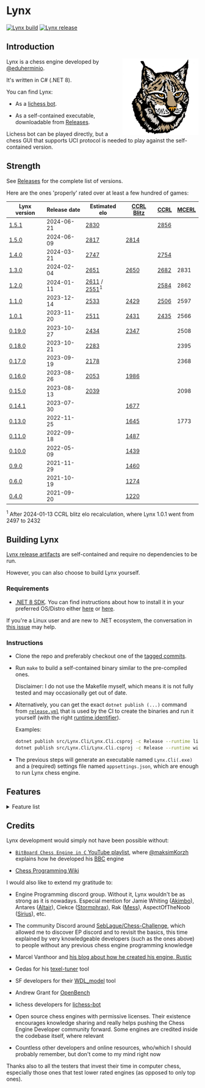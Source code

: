 # Lynx

[![Lynx build][buildlogo]][buildlink]
[![Lynx release][releaselogo]][releaselink]

## Introduction

<img align="right" width="200" height="200" src="resources/lynx.png">

Lynx is a chess engine developed by [@eduherminio](https://github.com/eduherminio).

It's written in C# (.NET 8).

You can find Lynx:

- As a [lichess bot](https://lichess.org/@/Lynx_BOT).

- As a self-contained executable, downloadable from [Releases](https://github.com/lynx-chess/Lynx/releases).

Lichess bot can be played directly, but a chess GUI that supports UCI protocol is needed to play against the self-contained version.

## Strength

See [Releases](https://github.com/lynx-chess/Lynx/releases) for the complete list of versions.

Here are the ones 'properly' rated over at least a few hundred of games:

| Lynx version | Release date | Estimated elo | [CCRL Blitz](https://www.computerchess.org.uk/ccrl/404/) | [CCRL](https://www.computerchess.org.uk/ccrl/4040/) | [MCERL](https://www.chessengeria.eu/mcerl) |
|---|---|---|---|---|---|
| [1.5.1](https://github.com/lynx-chess/Lynx/releases/tag/v1.5.1) | 2024-06-21  | [2830](https://github.com/lynx-chess/Lynx/commit/47e7b8799cfac433c1004213e51daf35ae0fcd97#commitcomment-143384223) |   | [2856](https://www.computerchess.org.uk/ccrl/4040/cgi/engine_details.cgi?print=Details&each_game=0&eng=Lynx%201.5.1%2064-bit#Lynx_1_5_1_64-bit) |  |
| [1.5.0](https://github.com/lynx-chess/Lynx/releases/tag/v1.5.0) | 2024-06-09  | [2817](https://github.com/lynx-chess/Lynx/commit/70f23d96a2789ef22440cd0955a8b9557eb2682f#commitcomment-142930835) | [2814](https://www.computerchess.org.uk/ccrl/404/cgi/engine_details.cgi?print=Details&each_game=1&eng=Lynx%201.5.0%2064-bit#Lynx_1_5_0_64-bit) |  |  |
| [1.4.0](https://github.com/lynx-chess/Lynx/releases/tag/v1.4.0) | 2024-03-21  | [2747](https://github.com/lynx-chess/Lynx/commit/70a81b9d08482c691b8c8cd6885e3e1eaf2c16b2#commitcomment-140146920) |  | [2754](https://www.computerchess.org.uk/ccrl/4040/cgi/engine_details.cgi?print=Details&each_game=0&eng=Lynx%201.4.0%2064-bit#Lynx_1_4_0_64-bit) |  |
| [1.3.0](https://github.com/lynx-chess/Lynx/releases/tag/v1.3.0) | 2024-02-04  | [2651](https://github.com/lynx-chess/Lynx/commit/1f2384804f69ad68a58a5d363225a809b7c1b0d9#commitcomment-138257203) | [2650](https://www.computerchess.org.uk/ccrl/404/cgi/engine_details.cgi?print=Details&each_game=1&eng=Lynx%201.3.0%2064-bit#Lynx_1_3_0_64-bit) | [2682](https://www.computerchess.org.uk/ccrl/4040/cgi/engine_details.cgi?print=Details&each_game=0&eng=Lynx%201.3.0%2064-bit#Lynx_1_3_0_64-bit) | 2831 |
| [1.2.0](https://github.com/lynx-chess/Lynx/releases/tag/v1.2.0) | 2024-01-11  | [2611](https://github.com/lynx-chess/Lynx/commit/38f0d147fe049c89e56e6ea66ce28f9fa29907c2) / [2551](https://github.com/lynx-chess/Lynx/commit/38f0d147fe049c89e56e6ea66ce28f9fa29907c2#commitcomment-137001006)<sup>1</sup> |  | [2584](https://www.computerchess.org.uk/ccrl/4040/cgi/engine_details.cgi?print=Details&each_game=0&eng=Lynx%201.2.0%2064-bit#Lynx_1_2_0_64-bit) | 2862 |
| [1.1.0](https://github.com/lynx-chess/Lynx/releases/tag/v1.1.0) | 2023-12-14  | [2533](https://github.com/lynx-chess/Lynx/commit/b7d0131909977fe7c398f70e29daf3dc02f9fdcb#commitcomment-134947966) | [2429](https://www.computerchess.org.uk/ccrl/404/cgi/engine_details.cgi?print=Details&each_game=1&eng=Lynx%201.1.0%2064-bit#Lynx_1_1_0_64-bit) | [2506](https://www.computerchess.org.uk/ccrl/4040/cgi/engine_details.cgi?print=Details&each_game=0&eng=Lynx%201.1.0%2064-bit#Lynx_1_1_0_64-bit) | 2597 |
| [1.0.1](https://github.com/lynx-chess/Lynx/releases/tag/v1.0.1) | 2023-11-20  | [2511](https://github.com/lynx-chess/Lynx/commit/66d340232298768bba57d6876f59831645a6dffb#commitcomment-132727293) | [2431](https://www.computerchess.org.uk/ccrl/404/cgi/engine_details.cgi?print=Details&each_game=1&eng=Lynx%201.0.1%2064-bit#Lynx_1_0_1_64-bit) | [2435](https://www.computerchess.org.uk/ccrl/4040/cgi/engine_details.cgi?print=Details&each_game=0&eng=Lynx%201.0.1%2064-bit#Lynx_1_0_1_64-bit) | 2566 |
| [0.19.0](https://github.com/lynx-chess/Lynx/releases/tag/v0.19.0) | 2023-10-27  | [2434](https://github.com/lynx-chess/Lynx/commit/b42d235a2815ddb989c5d83218750167c43be7bb#commitcomment-131057706) | [2347](https://www.computerchess.org.uk/ccrl/404/cgi/engine_details.cgi?print=Details&each_game=1&eng=Lynx%200.19.0%2064-bit#Lynx_0_19_0_64-bit) |  | 2508 |
| [0.18.0](https://github.com/lynx-chess/Lynx/releases/tag/v0.18.0) | 2023-10-21  | [2283](https://github.com/lynx-chess/Lynx/commit/3397c86c27bccb521f08306564325ff3cd64335d#commitcomment-130585961) |  |  | 2395  |
| [0.17.0](https://github.com/lynx-chess/Lynx/releases/tag/v0.17.0) | 2023-09-19  | [2178](https://github.com/lynx-chess/Lynx/commit/ecd462bf48923deb7fe7449ff74da3bcc8afe75c#commitcomment-127755063) |  |  | 2368 |
| [0.16.0](https://github.com/lynx-chess/Lynx/releases/tag/v0.16.0) | 2023-08-26 | [2053](https://github.com/lynx-chess/Lynx/commit/8743436f4e0cca508dc9fd419a5498c46f15866c#commitcomment-125145952) | [1986](https://www.computerchess.org.uk/ccrl/404/cgi/engine_details.cgi?print=Details&each_game=1&eng=Lynx%200.16.0%2064-bit#Lynx_0_16_0_64-bit) |  |  |
| [0.15.0](https://github.com/lynx-chess/Lynx/releases/tag/v0.15.0) | 2023-08-13 | [2039](https://github.com/lynx-chess/Lynx/commit/519d69302f855971d502724de0cdfef5e56ffed2#commitcomment-124397606) |  |  | 2098 |
| [0.14.1](https://github.com/lynx-chess/Lynx/releases/tag/v0.14.0) | 2023-07-30 |  | [1677](https://www.computerchess.org.uk/ccrl/404/cgi/engine_details.cgi?print=Details&each_game=1&eng=Lynx%200.14.0%2064-bit#Lynx_0_14_0_64-bit)  |  |  |
| [0.13.0](https://github.com/lynx-chess/Lynx/releases/tag/v0.13.0) | 2022-11-25 |  | [1645](https://www.computerchess.org.uk/ccrl/404/cgi/engine_details.cgi?print=Details&each_game=1&eng=Lynx%200.13.0%2064-bit#Lynx_0_13_0_64-bit) |  | 1773 |
| [0.11.0](https://github.com/lynx-chess/Lynx/releases/tag/v0.11.0) | 2022-09-18 |  | [1487](https://www.computerchess.org.uk/ccrl/404/cgi/engine_details.cgi?print=Details&each_game=1&eng=Lynx%200.11.0%2064-bit#Lynx_0_11_0_64-bit) |  |  |
| [0.10.0](https://github.com/lynx-chess/Lynx/releases/tag/v0.10.0) | 2022-05-09 |  | [1439](https://www.computerchess.org.uk/ccrl/404/cgi/engine_details.cgi?print=Details&each_game=1&eng=Lynx%200.10.0%2064-bit#Lynx_0_10_0_64-bit) |  |  |
| [0.9.0](https://github.com/lynx-chess/Lynx/releases/tag/v0.9.0) | 2021-11-29 |  | [1460](https://www.computerchess.org.uk/ccrl/404/cgi/engine_details.cgi?print=Details&each_game=1&eng=Lynx%200.9.0%2064-bit#Lynx_0_9_0_64-bit) |  |  |
| [0.6.0](https://github.com/lynx-chess/Lynx/releases/tag/v0.6.0) | 2021-10-19 |  | [1274](https://www.computerchess.org.uk/ccrl/404/cgi/engine_details.cgi?print=Details&each_game=1&eng=Lynx%200.6.0%2064-bit#Lynx_0_6_0_64-bit) |  |  |
| [0.4.0](https://github.com/lynx-chess/Lynx/releases/tag/v0.4.0) | 2021-09-20  |  | [1220](https://www.computerchess.org.uk/ccrl/404/cgi/engine_details.cgi?print=Details&each_game=1&eng=Lynx%200.4.0%2064-bit#Lynx_0_4_0_64-bit) |  |  |

<sup>1</sup> After 2024-01-13 CCRL blitz elo recalculation, where Lynx 1.0.1 went from 2497 to 2432

## Building Lynx

[Lynx release artifacts](https://github.com/lynx-chess/Lynx/releases) are self-contained and require no dependencies to be run.

However, you can also choose to build Lynx yourself.

### Requirements

- [.NET 8 SDK](https://dotnet.microsoft.com/download/dotnet/8.0). You can find instructions about how to install it in your preferred OS/Distro either [here](https://docs.microsoft.com/en-us/dotnet/core/install/) or [here](https://github.com/dotnet/core/tree/main/release-notes/8.0).

If you're a Linux user and are new to .NET ecosystem, the conversation in [this issue](https://github.com/lynx-chess/Lynx/issues/33) may help.

### Instructions

- Clone the repo and preferably checkout one of the [tagged commits](https://github.com/lynx-chess/Lynx/tags).

- Run `make` to build a self-contained binary similar to the pre-compiled ones.

  Disclaimer: I do not use the Makefile myself, which means it is not fully tested and may occasionally get out of date.

- Alternatively, you can get the exact `dotnet publish (...)` command from [`release.yml`](https://github.com/lynx-chess/Lynx/blob/main/.github/workflows/release.yml) that is used by the CI to create the binaries and run it yourself (with the right [runtime identifier](https://docs.microsoft.com/en-us/dotnet/core/rid-catalog#using-rids)).

  Examples:

  ```bash
  dotnet publish src/Lynx.Cli/Lynx.Cli.csproj -c Release --runtime linux-x64 --self-contained /p:Optimized=true -o /home/your_user/engines/Lynx
  dotnet publish src/Lynx.Cli/Lynx.Cli.csproj -c Release --runtime win-x64 --self-contained /p:Optimized=true -o C:/Users/your_user/engines/Lynx
  ```

- The previous steps will generate an executable named `Lynx.Cli(.exe)` and a (required) settings file named `appsettings.json`, which are enough to run Lynx chess engine.

## Features

<details>

<Summary>Feature list</Summary>

_Beware, most of the provided links contained outdated information and don't reflect the current implementation or the state of the art of computer chess programming, at this point they remain here mostly for historical reasons_.

### Search

- NegaMax [[1](https://www.chessprogramming.org/Negamax)]

- Quiescence Search [[1](https://www.chessprogramming.org/Quiescence_Search)]

- Iterative Deepening Depth-First Search (IDDFS) [[1](https://en.wikipedia.org/wiki/Iterative_deepening_depth-first_search)] [[2](https://www.chessprogramming.org/Iterative_Deepening)]

- Aspiration Windows [[1](https://web.archive.org/web/20071031095918/http://www.brucemo.com/compchess/programming/aspiration.htm)] [[2](https://www.chessprogramming.org/Aspiration_Windows)]

- Principal Variation Search (PVS) [[1](https://web.archive.org/web/20071030220825/http://www.brucemo.com/compchess/programming/pvs.htm)]

- Null-move pruning (NMP) [[1](https://web.archive.org/web/20071031095933/http://www.brucemo.com/compchess/programming/nullmove.htm)] [[2](https://www.chessprogramming.org/Null_Move_Pruning)]

- Late Move Pruning (LMP)

- Futility Pruning (FP)

- Reverse Futility Pruning (RFP)

- Late Move Reductions (LMR) [[1](https://web.archive.org/web/20150212051846/http://www.glaurungchess.com/lmr.html)] [[2](https://www.chessprogramming.org/Late_Move_Reductions)] [[3](https://talkchess.com/forum3/viewtopic.php?f=7&t=75056#p860118)]

- Internal Iterative Reduction (IIR)

- Check extensions [[1](https://www.chessprogramming.org/Check_Extensions)]

- Static Exchange Evaluation (SEE) for move ordering and reduction

- Razoring [[1](https://www.chessprogramming.org/Razoring)]

- Killer heuristic [[1](https://www.chessprogramming.org/Killer_Heuristic)]

- History heuristic: quiet history, capture history, history malus [[1](https://www.chessprogramming.org/History_Heuristic)]

### Evaluation

- Piece-Square Tables (PSQT) [[1](https://www.chessprogramming.org/Piece-Square_Tables)]

- Mobility (knight, bishop, rook, queen)

- Bishop pair

- Rook in open and semi-open files

- King pawn shield, king virtual mobility, king in open and semi-open files

- Isolated and passed pawns

### Miscellaneous

- PEXT Bitboards [[1](https://www.chessprogramming.org/BMI2#PEXTBitboards)]  [[2](https://analog-hors.github.io/site/magic-bitboards/)]

- Zobrist hashing [[1](https://www.chessprogramming.org/Zobrist_Hashing)]

- Transposition Table [[1](https://web.archive.org/web/20071031100051/http://www.brucemo.com/compchess/programming/hashing.htm)]

- Triangular PV-Table [[1](https://www.chessprogramming.org/Triangular_PV-Table)]

- Most Valuable Victim - Least Valuable Aggressor (MVV-LVA) [[1](https://www.chessprogramming.org/MVV-LVA)]

- Incremental move sorting

- Hard/Soft time management

</details>

## Credits

Lynx development would simply not have been possible without:

- [`BitBoard Chess Engine in C` YouTube playlist](https://www.youtube.com/playlist?list=PLmN0neTso3Jxh8ZIylk74JpwfiWNI76Cs), where [@maksimKorzh](https://github.com/maksimKorzh) explains how he developed his [BBC](https://github.com/maksimKorzh/bbc) engine

- [Chess Programming Wiki](https://www.chessprogramming.org/)

I would also like to extend my gratitude to:

- Engine Programming discord group. Without it, Lynx wouldn't be as strong as it is nowadays. Especial mention for Jamie Whiting
([Akimbo](https://github.com/JacquesRW/akimbo)), Antares ([Altair](https://github.com/Alex2262/AltairChessEngine)), Ciekce ([Stormphrax](https://github.com/Ciekce/Stormphrax/)), Rak ([Mess](https://github.com/raklaptudirm/mess)), AspectOfTheNoob ([Sirius](https://github.com/mcthouacbb/Sirius)), etc.

- The community Discord around [SebLague/Chess-Challenge](https://github.com/SebLague/Chess-Challenge/), which allowed me to discover EP discord and to revisit the basics, this time explained by very knowledgeable developers (such as the ones above) to people without any previous chess engine programming knowledge

- Marcel Vanthoor and [his blog about how he created his engine, Rustic](https://rustic-chess.org/)

- Gedas for his [texel-tuner](https://github.com/GediminasMasaitis/texel-tuner) tool

- SF developers for their [WDL_model](https://github.com/official-stockfish/WDL_model) tool

- Andrew Grant for [OpenBench](https://github.com/AndyGrant/OpenBench)

- lichess developers for [lichess-bot](https://github.com/lichess-bot-devs/lichess-bot)

- Open source chess engines with permissive licenses. Their existence encourages knowledge sharing and really helps pushing the Chess Engine Developer community forward. Some engines are credited inside the codebase itself, where relevant

- Countless other developers and online resources, who/which I should probably remember, but don't come to my mind right now

Thanks also to all the testers that invest their time in computer chess, especially those ones that test lower rated engines (as opposed to only top ones).

[buildlink]: https://github.com/lynx-chess/Lynx/actions/workflows/ci.yml
[buildlogo]: https://github.com/lynx-chess/Lynx/actions/workflows/ci.yml/badge.svg
[releaselink]: https://github.com/lynx-chess/Lynx/releases/latest
[releaselogo]: https://img.shields.io/github/v/release/lynx-chess/Lynx
